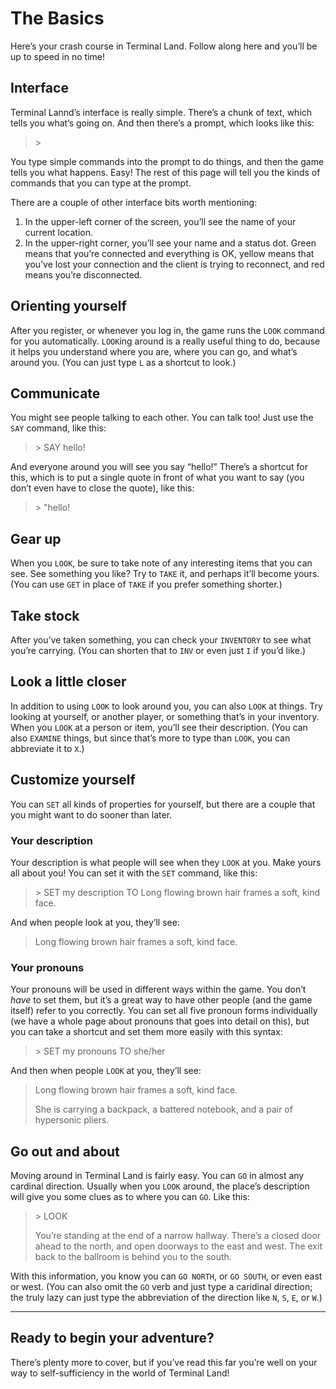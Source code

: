 # The Basics

Here’s your crash course in Terminal Land. Follow along here and you’ll be up to speed in no time!

## Interface

Terminal Lannd’s interface is really simple. There’s a chunk of text, which tells you what’s going on. And then there’s a prompt, which looks like this:

> &gt;

You type simple commands into the prompt to do things, and then the game tells you what happens. Easy! The rest of this page will tell you the kinds of commands that you can type at the prompt.

There are a couple of other interface bits worth mentioning:

1. In the upper-left corner of the screen, you’ll see the name of your current location.
2. In the upper-right corner, you’ll see your name and a status dot. Green means that you’re connected and everything is OK, yellow means that you’ve lost your connection and the client is trying to reconnect, and red means you’re disconnected.

## Orienting yourself

After you register, or whenever you log in, the game runs the `LOOK` command for you automatically. `LOOK`ing around is a really useful thing to do, because it helps you understand where you are, where you can go, and what’s around you. (You can just type `L` as a shortcut to look.)

## Communicate

You might see people talking to each other. You can talk too! Just use the `SAY` command, like this:

> &gt; SAY hello!

And everyone around you will see you say “hello!” There’s a shortcut for this, which is to put a single quote in front of what you want to say (you don’t even have to close the quote), like this:

> &gt; "hello!

## Gear up

When you `LOOK`, be sure to take note of any interesting items that you can see. See something you like? Try to `TAKE` it, and perhaps it’ll become yours. (You can use `GET` in place of `TAKE` if you prefer something shorter.)

## Take stock

After you’ve taken something, you can check your `INVENTORY` to see what you’re carrying. (You can shorten that to `INV` or even just `I` if you’d like.)

## Look a little closer

In addition to using `LOOK` to look around you, you can also `LOOK` at things. Try looking at yourself, or another player, or something that’s in your inventory. When you `LOOK` at a person or item, you’ll see their description. (You can also `EXAMINE` things, but since that’s more to type than `LOOK`, you can abbreviate it to `X`.)

## Customize yourself

You can `SET` all kinds of properties for yourself, but there are a couple that you might want to do sooner than later.

### Your description

Your description is what people will see when they `LOOK` at you. Make yours all about you! You can set it with the `SET` command, like this:

> &gt; SET my description TO Long flowing brown hair frames a soft, kind face.

And when people look at you, they’ll see:

> Long flowing brown hair frames a soft, kind face.

### Your pronouns

Your pronouns will be used in different ways within the game. You don’t _have_ to set them, but it’s a great way to have other people (and the game itself) refer to you correctly. You can set all five pronoun forms individually (we have a whole page about pronouns that goes into detail on this), but you can take a shortcut and set them more easily with this syntax:

> &gt; SET my pronouns TO she/her

And then when people `LOOK` at you, they’ll see:

> Long flowing brown hair frames a soft, kind face.
> 
> She is carrying a backpack, a battered notebook, and a pair of hypersonic pliers.

## Go out and about

Moving around in Terminal Land is fairly easy. You can `GO` in almost any cardinal direction. Usually when you `LOOK` around, the place’s description will give you some clues as to where you can `GO`. Like this:

> &gt; LOOK
> 
> You’re standing at the end of a narrow hallway. There’s a closed door ahead to the north, and open doorways to the east and west. The exit back to the ballroom is behind you to the south.

With this information, you know you can `GO NORTH`, or `GO SOUTH`, or even east or west. (You can also omit the `GO` verb and just type a caridinal direction; the truly lazy can just type the abbreviation of the direction like `N`, `S`, `E`, or `W`.)


----


## Ready to begin your adventure?

There’s plenty more to cover, but if you’ve read this far you’re well on your way to self-sufficiency in the world of Terminal Land!
